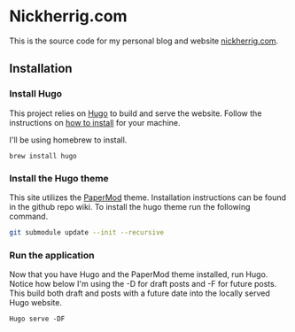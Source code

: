 # Nickherrig.com

This is the source code for my personal blog and website [nickherrig.com](https://nickherrig.com).

## Installation

### Install Hugo

This project relies on [Hugo](https://gohugo.io/) to build and serve the website.
Follow the instructions on [how to install](https://gohugo.io/installation/) for your machine.

I'll be using homebrew to install.

```shell
brew install hugo
```

### Install the Hugo theme

This site utilizes the [PaperMod](https://github.com/adityatelange/hugo-PaperMod) theme. Installation instructions can be found in the github repo wiki. To install the hugo theme run the following command.

```bash
git submodule update --init --recursive
```

### Run the application

Now that you have Hugo and the PaperMod theme installed, run Hugo.
Notice how below I'm using the -D for draft posts and -F for future posts. This build both draft and posts with a future date into the locally served Hugo website.

```shell
Hugo serve -DF
```